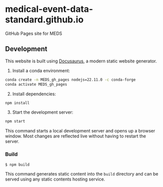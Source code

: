 # medical-event-data-standard.github.io
GitHub Pages site for MEDS

## Development
This website is built using [Docusaurus](https://docusaurus.io/), a modern static website generator.

1. Install a conda environment:
```bash
conda create -n MEDS_gh_pages nodejs=22.11.0 -c conda-forge
conda activate MEDS_gh_pages
```

2. Install dependencies:
```bash
npm install
```

3. Start the development server:
```bash
npm start
```
This command starts a local development server and opens up a browser window. Most changes are reflected live without having to restart the server.

### Build

```
$ npm build
```

This command generates static content into the `build` directory and can be served using any static contents hosting service.
